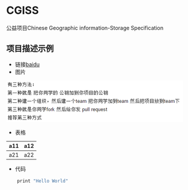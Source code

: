# CGISS
公益项目Chinese Geographic information-Storage Specification


## 项目描述示例
* 链接[baidu](http://www.baidu.com)
* 图片

![图像](png/MutipleWorker.png)
* 表格

|a11|a12
|----|------
|a21|a22
* 代码

```C
    print "Hello World"
```
